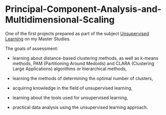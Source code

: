 # Principal-Component-Analysis-and-Multidimensional-Scaling

One of the first projects prepared as part of the subject [Unsupervised Learning](https://usosweb.wne.uw.edu.pl/kontroler.php?_action=katalog2/przedmioty/pokazPrzedmiot&kod=2400-DS1UL) on my Master Studies.

The goals of assessment:

- learning about distance-based clustering methods, as well as k-means methods, PAM (Partitioning Around Medoids) and CLARA (Clustering Large Applications) algorithms or hierarchical methods,

- learning the methods of determining the optimal number of clusters,

- acquiring knowledge in the field of unsupervised learning,

- learning about the tools used for unsupervised learning,

- practical data analysis using the unsupervised learning approach.
